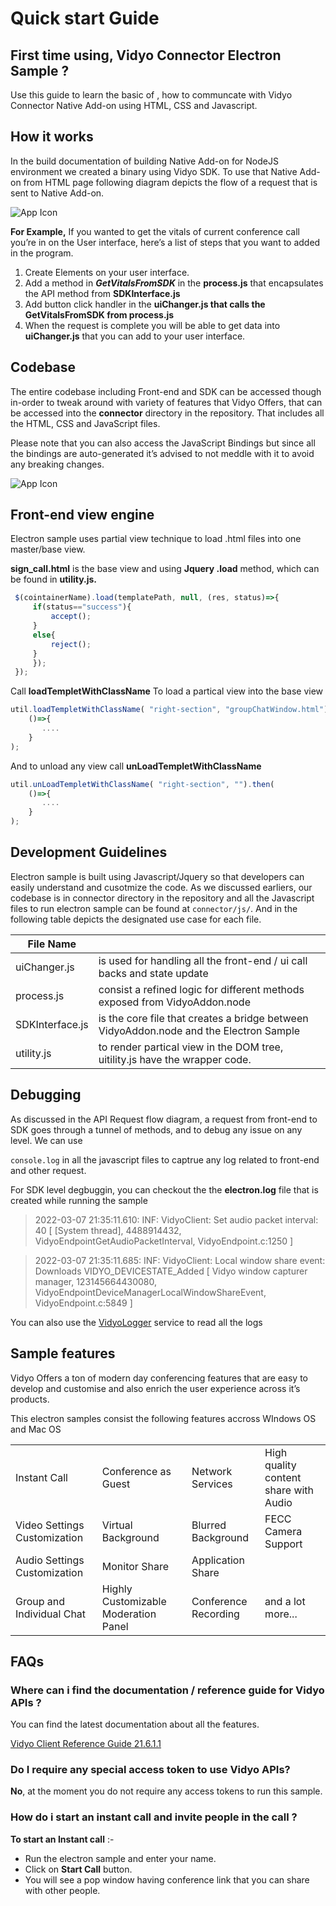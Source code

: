 # Quick start Guide

## First time using, Vidyo Connector Electron Sample ?

Use this guide to learn the basic of , how to communcate with Vidyo Connector Native Add-on using HTML, CSS and Javascript.

## How it works

In the build documentation of building Native Add-on for NodeJS environment we created a binary using Vidyo SDK. To use that Native Add-on from HTML page following diagram depicts the flow of a request that is sent to Native Add-on. 

 

![App Icon](connector/images/img-api-request-flow.jpg?raw=true "Api Request Flow")

**For Example,**  If you wanted to get the vitals of current conference call you’re in on the User interface, here’s a list of steps that you want to added in the program.

1. Create Elements on your user interface.
2. Add a method in ***GetVitalsFromSDK*** in the  **process.js** that encapsulates the API method from **SDKInterface.js**
3. Add button click handler in the **uiChanger.js that calls the GetVitalsFromSDK from process.js**
4. When the request is complete you will be able to get data into **uiChanger.js** that you can add to your user interface.

## Codebase

The entire codebase including Front-end and SDK can be accessed though in-order to tweak around with variety of features that Vidyo Offers, that can be accessed into the **connector** directory in the repository. That includes all the HTML, CSS and JavaScript files.

Please note that you can also access the JavaScript Bindings but since all the bindings are auto-generated it’s advised to not meddle with it to avoid any breaking changes.

![App Icon](connector/images/img-code-base.png?raw=true "Connector Direcotry")


## Front-end view engine

Electron sample uses partial view technique to load .html files into one master/base view.

**sign_call.html** is the base view and using **Jquery .load** method, which can be found in **utility.js.**
```jsx
 $(cointainerName).load(templatePath, null, (res, status)=>{ 
     if(status=="success"){
         accept();
     }     
     else{
         reject();
     }
     });
 });
 ```


Call **loadTempletWithClassName** To load a partical  view into the base view

```jsx
util.loadTempletWithClassName( "right-section", "groupChatWindow.html").then(
    ()=>{
       ....
    }
);
```

And to unload any view call **unLoadTempletWithClassName** 

```jsx
util.unLoadTempletWithClassName( "right-section", "").then(
    ()=>{
       ....
    }
);
```

## Development Guidelines
Electron sample is built using Javascript/Jquery so that developers can easily understand and cusotmize the code.
As we discussed earliers, our codebase is in connector directory in the repository and all the Javascript files to run electron sample can be found at `connector/js/`.
And in the following table depicts the designated use case for each file.


| File Name |  |
| --- | --- |
| uiChanger.js| is used for handling all the front-end /  ui call backs and state update |
| process.js| consist a refined logic for different methods exposed from VidyoAddon.node |
| SDKInterface.js | is the core file that creates a bridge between VidyoAddon.node and the Electron Sample |
| utility.js | to render partical view in the DOM tree, uitility.js have the wrapper code.|


## Debugging

As discussed in the API Request flow diagram, a request from front-end to SDK goes through a tunnel of methods, and to debug any issue on any level. We can use

`console.log` in all the javascript files to captrue any log related to front-end and other request.

For SDK level degbuggin, you can checkout the the **electron.log** file that is created while running the sample

> 2022-03-07 21:35:11.610: INF: VidyoClient: Set audio packet interval: 40 [ [System thread], 4488914432, VidyoEndpointGetAudioPacketInterval, VidyoEndpoint.c:1250 ]
> 

> 2022-03-07 21:35:11.685: INF: VidyoClient: Local window share event: Downloads VIDYO_DEVICESTATE_Added [ Vidyo window capturer manager, 123145664430080, VidyoEndpointDeviceManagerLocalWindowShareEvent, VidyoEndpoint.c:5849 ]
> 

You can also use the [VidyoLogger](https://git.vidyo.io/VidyoLog.html) service to read all the logs
## Sample features 

Vidyo Offers a ton of modern day conferencing features that are easy to develop and customise and also enrich the user experience across it’s products.

This electron samples consist the following features accross WIndows OS and Mac OS

|    |    |    |  |
| --- | --- | --- | --- |
| Instant Call | Conference as Guest | Network Services | High quality content share with Audio |
| Video Settings Customization | Virtual Background | Blurred Background | FECC Camera Support |
| Audio Settings Customization | Monitor Share | Application Share |  |
| Group and Individual Chat | Highly Customizable Moderation Panel | Conference Recording |  and  a lot more... |

## FAQs


### Where can i find the documentation / reference guide for Vidyo APIs ?

You can find the latest documentation about all the features.

[Vidyo Client Reference Guide 21.6.1.1](https://static.vidyo.io/latest/docs/VidyoClientReferenceGuide.html#VidyoDevice)

### Do I require any special access token to use Vidyo APIs?

**No**, at the moment you do not require any access tokens to run this sample.

### How do i start an instant call and invite people in the call ?
**To start an Instant call** :-
* Run the electron sample and enter your name.
* Click on **Start Call** button.
* You will see a pop window having conference link that you can share with other people.
